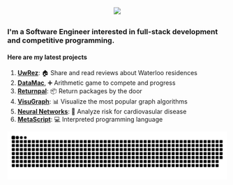 <h1 align="center">
    <img src="https://readme-typing-svg.herokuapp.com/?font=Righteous&size=35&center=true&vCenter=true&width=500&height=70&duration=4000&lines=Good+Morning!+☕;+I'm+Geoffrey!;" />
</h1>

<h3> 
    I'm a Software Engineer interested in full-stack development and competitive programming.
</h3>
<h4>
Here are my latest projects
</h4>


1. **[UwRez](https://github.com/LGeoff31/uwdorm)**:               🏠 Share and read reviews about Waterloo residences
2. **[DataMac](https://github.com/LGeoff31/DataMac)**, ➕ Arithmetic game to compete and progress
3. **[Returnpal](https://github.com/LGeoff31/returnPal)**:        📦 Return packages by the door
4. **[VisuGraph](https://visugraph.vercel.app/)**:          📊 Visualize the most popular graph algorithms
5. **[Neural Networks](https://github.com/LGeoff31/neural-network)**:      🤖 Analyze risk for cardiovasular disease
4. **[MetaScript](https://github.com/LGeoff31/MetaScript)**:      💻 Interpreted programming language

<img alt="snake eating my contributions" src="https://raw.githubusercontent.com/lgeoff31/lgeoff31/output/github-contribution-grid-snake.svg" />
